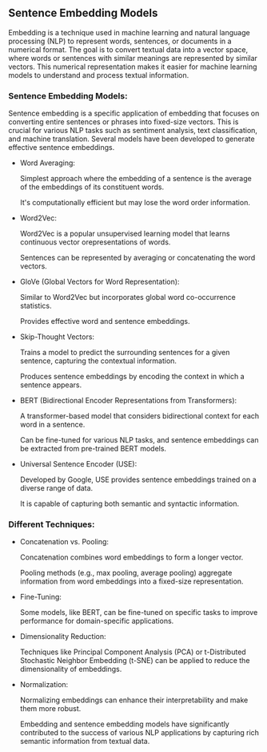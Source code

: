 ## <b>Sentence Embedding Models </b>
Embedding is a technique used in machine learning and natural language processing (NLP) to represent words, sentences, or documents in a numerical format. The goal is to convert textual data into a vector space, where words or sentences with similar meanings are represented by similar vectors. This numerical representation makes it easier for machine learning models to understand and process textual information.



### Sentence Embedding Models:

Sentence embedding is a specific application of embedding that focuses on converting entire sentences or phrases into fixed-size vectors. This is crucial for various NLP tasks such as sentiment analysis, text classification, and machine translation. Several models have been developed to generate effective sentence embeddings.

* Word Averaging:

  Simplest approach where the embedding of a sentence is the average of the embeddings of its constituent words.

  It's computationally efficient but may lose the word order information.

* Word2Vec:

  Word2Vec is a popular unsupervised learning model that learns continuous vector orepresentations of words.

  Sentences can be represented by averaging or concatenating the word vectors.

* GloVe (Global Vectors for Word Representation):

  Similar to Word2Vec but incorporates global word co-occurrence statistics.

  Provides effective word and sentence embeddings.

* Skip-Thought Vectors:

  Trains a model to predict the surrounding sentences for a given sentence, capturing the contextual information.

  Produces sentence embeddings by encoding the context in which a sentence appears.

* BERT (Bidirectional Encoder Representations from Transformers):

  A transformer-based model that considers bidirectional context for each word in a sentence.

  Can be fine-tuned for various NLP tasks, and sentence embeddings can be extracted from pre-trained BERT models.

* Universal Sentence Encoder (USE):

  Developed by Google, USE provides sentence embeddings trained on a diverse range of data.

  It is capable of capturing both semantic and syntactic information.

### Different Techniques:

* Concatenation vs. Pooling:

  Concatenation combines word embeddings to form a longer vector.

  Pooling methods (e.g., max pooling, average pooling) aggregate information from word embeddings into a fixed-size representation.

* Fine-Tuning:

  Some models, like BERT, can be fine-tuned on specific tasks to improve performance for domain-specific applications.

* Dimensionality Reduction:

  Techniques like Principal Component Analysis (PCA) or t-Distributed Stochastic Neighbor Embedding (t-SNE) can be applied to reduce the dimensionality of embeddings.

* Normalization:

  Normalizing embeddings can enhance their interpretability and make them more robust.

  Embedding and sentence embedding models have significantly contributed to the success of various NLP applications by capturing rich semantic information from textual data.